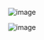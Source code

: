 ![image](https://user-images.githubusercontent.com/60442877/226225899-c0557293-61e9-4090-96b7-b870ccd3ffe0.png)

![image](https://user-images.githubusercontent.com/60442877/226225942-c1df8a9d-2255-49c8-95b0-91365915eae4.png)

